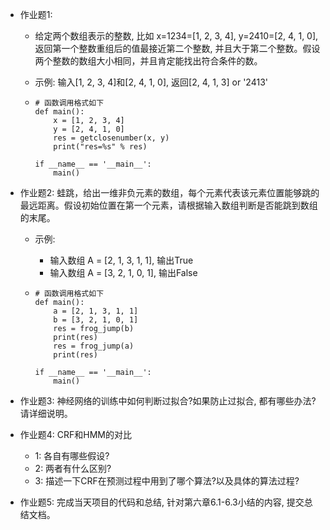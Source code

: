 - 作业题1: 

  - 给定两个数组表示的整数, 比如 x=1234=[1, 2, 3, 4], y=2410=[2, 4, 1, 0], 返回第一个整数重组后的值最接近第二个整数, 并且大于第二个整数。假设两个整数的数组大小相同，并且肯定能找出符合条件的数。

  - 示例: 输入[1, 2, 3, 4]和[2, 4, 1, 0], 返回[2, 4, 1, 3] or '2413'

  - ```
    # 函数调用格式如下
    def main():
        x = [1, 2, 3, 4]
        y = [2, 4, 1, 0]
        res = getclosenumber(x, y)
        print("res=%s" % res)
    
    if __name__ == '__main__':
        main()
    ```

    



- 作业题2: 蛙跳，给出一维非负元素的数组，每个元素代表该元素位置能够跳的最远距离。假设初始位置在第一个元素，请根据输入数组判断是否能跳到数组的末尾。

  - 示例: 

    - 输入数组 A = [2, 1, 3, 1, 1], 输出True
    - 输入数组 A = [3, 2, 1, 0, 1], 输出False

  - ```
    # 函数调用格式如下
    def main():
        a = [2, 1, 3, 1, 1]
        b = [3, 2, 1, 0, 1]
        res = frog_jump(b)
        print(res)
        res = frog_jump(a)
        print(res)
    
    if __name__ == '__main__':
        main()
    ```

    



- 作业题3: 神经网络的训练中如何判断过拟合?如果防止过拟合, 都有哪些办法?请详细说明。





- 作业题4: CRF和HMM的对比
  - 1: 各自有哪些假设?
  - 2: 两者有什么区别?
  - 3: 描述一下CRF在预测过程中用到了哪个算法?以及具体的算法过程?





- 作业题5: 完成当天项目的代码和总结, 针对第六章6.1-6.3小结的内容, 提交总结文档。
